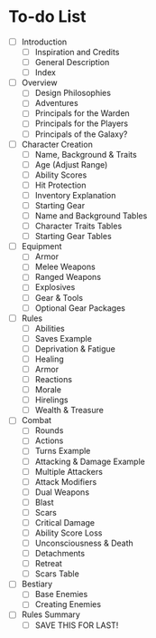 # To-do List

- [ ] Introduction
	- [ ] Inspiration and Credits
	- [ ] General Description
	- [ ] Index
- [ ] Overview
	- [ ] Design Philosophies
	- [ ] Adventures
	- [ ] Principals for the Warden
	- [ ] Principals for the Players
	- [ ] Principals of the Galaxy?
- [ ] Character Creation
	- [ ] Name, Background & Traits
	- [ ] Age (Adjust Range)
	- [ ] Ability Scores
	- [ ] Hit Protection
	- [ ] Inventory Explanation
	- [ ] Starting Gear
	- [ ] Name and Background Tables
	- [ ] Character Traits Tables
	- [ ] Starting Gear Tables
- [ ] Equipment
	- [ ] Armor
	- [ ] Melee Weapons
	- [ ] Ranged Weapons
	- [ ] Explosives
	- [ ] Gear & Tools
	- [ ] Optional Gear Packages
- [ ] Rules
	- [ ] Abilities
	- [ ] Saves Example
	- [ ] Deprivation & Fatigue
	- [ ] Healing
	- [ ] Armor
	- [ ] Reactions
	- [ ] Morale
	- [ ] Hirelings
	- [ ] Wealth & Treasure
- [ ] Combat
	- [ ] Rounds
	- [ ] Actions
	- [ ] Turns Example
	- [ ] Attacking & Damage Example
	- [ ] Multiple Attackers
	- [ ] Attack Modifiers
	- [ ] Dual Weapons
	- [ ] Blast
	- [ ] Scars
	- [ ] Critical Damage
	- [ ] Ability Score Loss
	- [ ] Unconsciousness & Death
	- [ ] Detachments
	- [ ] Retreat
	- [ ] Scars Table
- [ ] Bestiary
	- [ ] Base Enemies
	- [ ] Creating Enemies
- [ ] Rules Summary
	- [ ] SAVE THIS FOR LAST!
